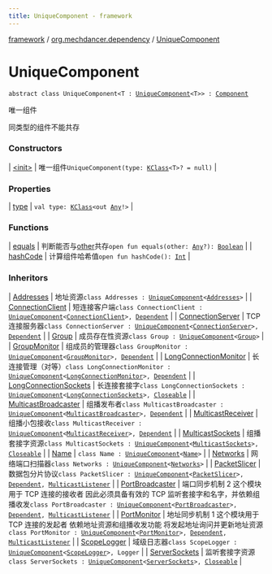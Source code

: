 ```yaml
---
title: UniqueComponent - framework
---
```


[framework](../../index.html) / [org.mechdancer.dependency](../index.html) / [UniqueComponent](./index.html)

# UniqueComponent

`abstract class UniqueComponent<T : `[`UniqueComponent`](./index.html)`<T>> : `[`Component`](../-component/index.html)

唯一组件

同类型的组件不能共存

### Constructors

| [&lt;init&gt;](-init-.html) | 唯一组件`UniqueComponent(type: `[`KClass`](https://kotlinlang.org/api/latest/jvm/stdlib/kotlin.reflect/-k-class/index.html)`<T>? = null)` |

### Properties

| [type](type.html) | `val type: `[`KClass`](https://kotlinlang.org/api/latest/jvm/stdlib/kotlin.reflect/-k-class/index.html)`<out `[`Any`](https://kotlinlang.org/api/latest/jvm/stdlib/kotlin/-any/index.html)`!>` |

### Functions

| [equals](equals.html) | 判断能否与[other](../-component/equals.html#org.mechdancer.dependency.Component$equals(kotlin.Any)/other)共存`open fun equals(other: `[`Any`](https://kotlinlang.org/api/latest/jvm/stdlib/kotlin/-any/index.html)`?): `[`Boolean`](https://kotlinlang.org/api/latest/jvm/stdlib/kotlin/-boolean/index.html) |
| [hashCode](hash-code.html) | 计算组件哈希值`open fun hashCode(): `[`Int`](https://kotlinlang.org/api/latest/jvm/stdlib/kotlin/-int/index.html) |

### Inheritors

| [Addresses](../../org.mechdancer.remote.resources/-addresses/index.html) | 地址资源`class Addresses : `[`UniqueComponent`](./index.html)`<`[`Addresses`](../../org.mechdancer.remote.resources/-addresses/index.html)`>` |
| [ConnectionClient](../../org.mechdancer.remote.modules.tcpconnection/-connection-client/index.html) | 短连接客户端`class ConnectionClient : `[`UniqueComponent`](./index.html)`<`[`ConnectionClient`](../../org.mechdancer.remote.modules.tcpconnection/-connection-client/index.html)`>, `[`Dependent`](../-dependent/index.html) |
| [ConnectionServer](../../org.mechdancer.remote.modules.tcpconnection/-connection-server/index.html) | TCP 连接服务器`class ConnectionServer : `[`UniqueComponent`](./index.html)`<`[`ConnectionServer`](../../org.mechdancer.remote.modules.tcpconnection/-connection-server/index.html)`>, `[`Dependent`](../-dependent/index.html) |
| [Group](../../org.mechdancer.remote.resources/-group/index.html) | 成员存在性资源`class Group : `[`UniqueComponent`](./index.html)`<`[`Group`](../../org.mechdancer.remote.resources/-group/index.html)`>` |
| [GroupMonitor](../../org.mechdancer.remote.modules.group/-group-monitor/index.html) | 组成员的管理器`class GroupMonitor : `[`UniqueComponent`](./index.html)`<`[`GroupMonitor`](../../org.mechdancer.remote.modules.group/-group-monitor/index.html)`>, `[`Dependent`](../-dependent/index.html) |
| [LongConnectionMonitor](../../org.mechdancer.remote.modules.tcpconnection/-long-connection-monitor/index.html) | 长连接管理（对等）`class LongConnectionMonitor : `[`UniqueComponent`](./index.html)`<`[`LongConnectionMonitor`](../../org.mechdancer.remote.modules.tcpconnection/-long-connection-monitor/index.html)`>, `[`Dependent`](../-dependent/index.html) |
| [LongConnectionSockets](../../org.mechdancer.remote.resources/-long-connection-sockets/index.html) | 长连接套接字`class LongConnectionSockets : `[`UniqueComponent`](./index.html)`<`[`LongConnectionSockets`](../../org.mechdancer.remote.resources/-long-connection-sockets/index.html)`>, `[`Closeable`](https://docs.oracle.com/javase/6/docs/api/java/io/Closeable.html) |
| [MulticastBroadcaster](../../org.mechdancer.remote.modules.multicast/-multicast-broadcaster/index.html) | 组播发布者`class MulticastBroadcaster : `[`UniqueComponent`](./index.html)`<`[`MulticastBroadcaster`](../../org.mechdancer.remote.modules.multicast/-multicast-broadcaster/index.html)`>, `[`Dependent`](../-dependent/index.html) |
| [MulticastReceiver](../../org.mechdancer.remote.modules.multicast/-multicast-receiver/index.html) | 组播小包接收`class MulticastReceiver : `[`UniqueComponent`](./index.html)`<`[`MulticastReceiver`](../../org.mechdancer.remote.modules.multicast/-multicast-receiver/index.html)`>, `[`Dependent`](../-dependent/index.html) |
| [MulticastSockets](../../org.mechdancer.remote.resources/-multicast-sockets/index.html) | 组播套接字资源`class MulticastSockets : `[`UniqueComponent`](./index.html)`<`[`MulticastSockets`](../../org.mechdancer.remote.resources/-multicast-sockets/index.html)`>, `[`Closeable`](https://docs.oracle.com/javase/6/docs/api/java/io/Closeable.html) |
| [Name](../../org.mechdancer.remote.resources/-name/index.html) | `class Name : `[`UniqueComponent`](./index.html)`<`[`Name`](../../org.mechdancer.remote.resources/-name/index.html)`>` |
| [Networks](../../org.mechdancer.remote.resources/-networks/index.html) | 网络端口扫描器`class Networks : `[`UniqueComponent`](./index.html)`<`[`Networks`](../../org.mechdancer.remote.resources/-networks/index.html)`>` |
| [PacketSlicer](../../org.mechdancer.remote.modules.multicast/-packet-slicer/index.html) | 数据包分片协议`class PacketSlicer : `[`UniqueComponent`](./index.html)`<`[`PacketSlicer`](../../org.mechdancer.remote.modules.multicast/-packet-slicer/index.html)`>, `[`Dependent`](../-dependent/index.html)`, `[`MulticastListener`](../../org.mechdancer.remote.modules.multicast/-multicast-listener/index.html) |
| [PortBroadcaster](../../org.mechdancer.remote.modules.tcpconnection/-port-broadcaster/index.html) | 端口同步机制 2 这个模块用于 TCP 连接的接收者 因此必须具备有效的 TCP 监听套接字和名字，并依赖组播收发`class PortBroadcaster : `[`UniqueComponent`](./index.html)`<`[`PortBroadcaster`](../../org.mechdancer.remote.modules.tcpconnection/-port-broadcaster/index.html)`>, `[`Dependent`](../-dependent/index.html)`, `[`MulticastListener`](../../org.mechdancer.remote.modules.multicast/-multicast-listener/index.html) |
| [PortMonitor](../../org.mechdancer.remote.modules.tcpconnection/-port-monitor/index.html) | 地址同步机制 1 这个模块用于 TCP 连接的发起者 依赖地址资源和组播收发功能 将发起地址询问并更新地址资源`class PortMonitor : `[`UniqueComponent`](./index.html)`<`[`PortMonitor`](../../org.mechdancer.remote.modules.tcpconnection/-port-monitor/index.html)`>, `[`Dependent`](../-dependent/index.html)`, `[`MulticastListener`](../../org.mechdancer.remote.modules.multicast/-multicast-listener/index.html) |
| [ScopeLogger](../../org.mechdancer.remote.modules/-scope-logger/index.html) | 域级日志器`class ScopeLogger : `[`UniqueComponent`](./index.html)`<`[`ScopeLogger`](../../org.mechdancer.remote.modules/-scope-logger/index.html)`>, Logger` |
| [ServerSockets](../../org.mechdancer.remote.resources/-server-sockets/index.html) | 监听套接字资源`class ServerSockets : `[`UniqueComponent`](./index.html)`<`[`ServerSockets`](../../org.mechdancer.remote.resources/-server-sockets/index.html)`>, `[`Closeable`](https://docs.oracle.com/javase/6/docs/api/java/io/Closeable.html) |

